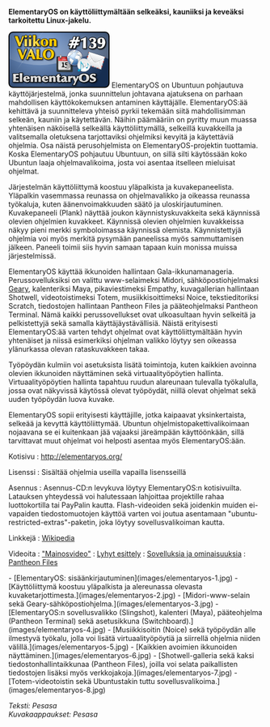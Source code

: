 <!--
Title: ElementaryOS
Week: 3x35
Number: 139
Date: 2013/08/25
Pageimage: valo139-elementaryos.png
Tags: Käyttöjärjestelmä,Linux
-->

**ElementaryOS on käyttöliittymältään selkeäksi, kauniiksi ja keveäksi
tarkoitettu Linux-jakelu.**

![](images/valo139-elementaryos.png "fig:valo139-elementaryos.png")
ElementaryOS on Ubuntuun pohjautuva käyttöjärjestelmä, jonka
suunnittelun johtavana ajatuksena on parhaan mahdollisen
käyttökokemuksen antaminen käyttäjälle. ElementaryOS:ää kehittävä ja
suunnitteleva yhteisö pyrkii tekemään siitä mahdollisimman selkeän,
kauniin ja käytettävän. Näihin päämääriin on pyritty muun muassa
yhtenäisen näköisellä selkeällä käyttöliittymällä, selkeillä kuvakkeilla
ja valitsemalla oletuksena tarjottaviksi ohjelmiksi kevyitä ja
käytettäviä ohjelmia. Osa näistä perusohjelmista on
ElementaryOS-projektin tuottamia. Koska ElementaryOS pohjautuu Ubuntuun,
on sillä silti käytössään koko Ubuntun laaja ohjelmavalikoima, josta voi
asentaa itselleen mieluisat ohjelmat.

Järjestelmän käyttöliittymä koostuu yläpalkista ja kuvakepaneelista.
Yläpalkin vasemmassa reunassa on ohjelmavalikko ja oikeassa reunassa
työkaluja, kuten äänenvoimakkuuden säätö ja uloskirjautuminen.
Kuvakepaneeli (Plank) näyttää joukon käynnistyskuvakkeita sekä käynnissä
olevien ohjelmien kuvakkeet. Käynnissä olevien ohjelmien kuvakkeissa
näkyy pieni merkki symboloimassa käynnissä olemista. Käynnistettyjä
ohjelmia voi myös merkitä pysymään paneelissa myös sammuttamisen
jälkeen. Paneeli toimii siis hyvin samaan tapaan kuin monissa muissa
järjestelmissä.

ElementaryOS käyttää ikkunoiden hallintaan Gala-ikkunamanageria.
Perussovelluksiksi on valittu www-selaimeksi Midori,
sähköpostiohjelmaksi [Geary](Geary), kalenteriksi Maya,
pikaviestimeksi Empathy, kuvagallerian hallintaan Shotwell,
videotoistimeksi Totem, musiikkisoittimeksi Noice, tekstieditoriksi
Scratch, tiedostojen hallintaan Pantheon Files ja pääteohjelmaksi
Pantheon Terminal. Nämä kaikki perussovellukset ovat ulkoasultaan hyvin
selkeitä ja pelkistettyjä sekä samalla käyttäjäystävällisiä. Näistä
erityisesti ElementaryOS:ää varten tehdyt ohjelmat ovat
käyttöliittymältään hyvin yhtenäiset ja niissä esimerkiksi ohjelman
valikko löytyy sen oikeassa ylänurkassa olevan rataskuvakkeen takaa.

Työpöydän kulmiin voi asetuksista lisätä toimintoja, kuten kaikkien
avoinna olevien ikkunoiden näyttäminen sekä virtuaalityöpöytien
hallinta. Virtuaalityöpöytien hallinta tapahtuu ruudun alareunaan
tulevalla työkalulla, jossa ovat näkyvissä käytössä olevat työpöydät,
niillä olevat ohjelmat sekä uuden työpöydän luova kuvake.

ElementaryOS sopii erityisesti käyttäjille, jotka kaipaavat
yksinkertaista, selkeää ja kevyttä käyttöliittymää. Ubuntun
ohjelmistopakettivalikoimaan nojaavana se ei kuitenkaan jää vajaaksi
järeämpään käyttöönkään, sillä tarvittavat muut ohjelmat voi helposti
asentaa myös ElementaryOS:ään.

Kotisivu
:   <http://elementaryos.org/>

Lisenssi
:   Sisältää ohjelmia useilla vapailla lisensseillä

Asennus
:   Asennus-CD:n levykuva löytyy ElementaryOS:n kotisivuilta. Latauksen
    yhteydessä voi halutessaan lahjoittaa projektille rahaa
    luottokortilla tai PayPalin kautta. Flash-videoiden sekä joidenkin
    muiden ei-vapaiden tiedostomuotojen käyttöä varten voi joutua
    asentamaan "ubuntu-restricted-extras"-paketin, joka löytyy
    sovellusvalikoiman kautta.

Linkkejä
:   [Wikipedia](http://en.wikipedia.org/wiki/Elementary_%28operating_system%29)

Videoita
:   ["Mainosvideo"](http://www.youtube.com/watch?v=Lw3fGLFqjHs)
:   [Lyhyt esittely](http://www.youtube.com/watch?v=OxK1ETETgUs)
:   [Sovelluksia ja
    ominaisuuksia](http://www.youtube.com/watch?v=i74tqSl-rRA)
:   [Pantheon Files](http://www.youtube.com/watch?v=b3cI7ekyEMM)

<div class="psgallery" markdown="1">
-   [ElementaryOS: sisäänkirjautuminen](images/elementaryos-1.jpg)
-   [Käyttöliittymä koostuu yläpalkista ja alereunassa olevasta
    kuvaketarjottimesta.](images/elementaryos-2.jpg)
-   [Midori-www-selain sekä
    Geary-sähköpostiohjelma.](images/elementaryos-3.jpg)
-   [ElementaryOS:n sovellusvalikko (Slingshot), kalenteri (Maya),
    pääteohjelma (Pantheon Terminal) sekä asetusikkuna
    (Switchboard).](images/elementaryos-4.jpg)
-   [Musiikkisoitin (Noice) sekä työpöydän alle ilmestyvä työkalu, jolla
    voi lisätä virtuaalityöpöytiä ja siirrellä ohjelmia niiden
    välillä.](images/elementaryos-5.jpg)
-   [Kaikkien avoimien ikkunoiden
    näyttäminen.](images/elementaryos-6.jpg)
-   [Shotwell-galleria sekä kaksi tiedostonhallintaikkunaa (Pantheon
    Files), joilla voi selata paikallisten tiedostojen lisäksi myös
    verkkojakoja.](images/elementaryos-7.jpg)
-   [Totem-videotoistin sekä Ubuntustakin tuttu
    sovellusvalikoima.](images/elementaryos-8.jpg)
</div>

*Teksti: Pesasa* <br />
*Kuvakaappaukset: Pesasa*

